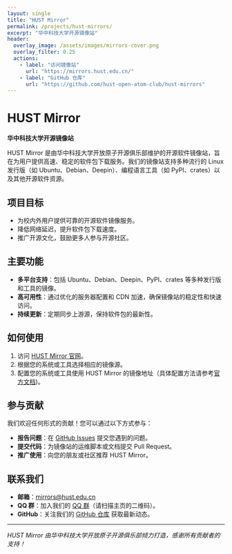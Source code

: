 ```yaml
---
layout: single
title: "HUST Mirror"
permalink: /projects/hust-mirrors/
excerpt: "华中科技大学开源镜像站"
header:
  overlay_image: /assets/images/mirrors-cover.png
  overlay_filter: 0.25
  actions:
    - label: "访问镜像站"
      url: "https://mirrors.hust.edu.cn/"
    - label: "GitHub 仓库"
      url: "https://github.com/hust-open-atom-club/hust-mirrors"
---
```


# HUST Mirror

**华中科技大学开源镜像站**

HUST Mirror 是由华中科技大学开放原子开源俱乐部维护的开源软件镜像站，旨在为用户提供高速、稳定的软件包下载服务。我们的镜像站支持多种流行的 Linux 发行版（如 Ubuntu、Debian、Deepin）、编程语言工具（如 PyPI、crates）以及其他开源软件资源。

## 项目目标
- 为校内外用户提供可靠的开源软件镜像服务。
- 降低网络延迟，提升软件包下载速度。
- 推广开源文化，鼓励更多人参与开源社区。

## 主要功能
- **多平台支持**：包括 Ubuntu、Debian、Deepin、PyPI、crates 等多种发行版和工具的镜像。
- **高可用性**：通过优化的服务器配置和 CDN 加速，确保镜像站的稳定性和快速访问。
- **持续更新**：定期同步上游源，保持软件包的最新性。

## 如何使用
1. 访问 [HUST Mirror 官网](https://mirrors.hust.edu.cn/)。
2. 根据您的系统或工具选择相应的镜像源。
3. 配置您的系统或工具使用 HUST Mirror 的镜像地址（具体配置方法请参考[官方文档](https://github.com/hust-open-atom-club/hust-mirrors))。

## 参与贡献
我们欢迎任何形式的贡献！您可以通过以下方式参与：
- **报告问题**：在 [GitHub Issues](https://github.com/hust-open-atom-club/hust-mirrors/issues) 提交您遇到的问题。
- **提交代码**：为镜像站的运维脚本或文档提交 Pull Request。
- **推广使用**：向您的朋友或社区推荐 HUST Mirror。

## 联系我们
- **邮箱**：mirrors@hust.edu.cn
- **QQ 群**：加入我们的 [QQ 群](#)（请扫描主页的二维码）。
- **GitHub**：关注我们的 [GitHub 仓库](https://github.com/hust-open-atom-club/hust-mirrors) 获取最新动态。

---

*HUST Mirror 由华中科技大学开放原子开源俱乐部倾力打造，感谢所有贡献者的支持！*
